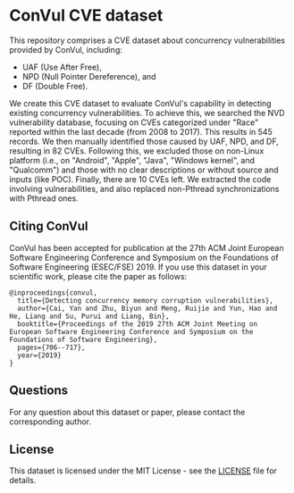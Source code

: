 # ConVul CVE dataset

This repository comprises a CVE dataset about concurrency vulnerabilities provided by ConVul, including:
  - UAF (Use After Free), 
  - NPD (Null Pointer Dereference), and 
  - DF (Double Free). 

We create this CVE dataset to evaluate ConVul's capability in detecting existing concurrency vulnerabilities. To achieve this, we searched the NVD vulnerability database, focusing on CVEs categorized under "Race" reported within the last decade (from 2008 to 2017). This results in 545 records. We then manually identified those caused by UAF, NPD, and DF, resulting in 82 CVEs. Following this, we excluded those on non-Linux platform (i.e., on "Android", "Apple", "Java", "Windows kernel", and "Qualcomm") and those with no clear descriptions or without source and inputs (like POC). Finally, there are 10 CVEs left. We extracted the code involving vulnerabilities, and also replaced non-Pthread synchronizations with Pthread ones. 

## Citing ConVul

ConVul has been accepted for publication at the 27th ACM Joint European Software Engineering Conference and Symposium on the Foundations of Software Engineering (ESEC/FSE) 2019. If you use this dataset in your scientific work, please cite the paper as follows:

```
@inproceedings{convul,
  title={Detecting concurrency memory corruption vulnerabilities},
  author={Cai, Yan and Zhu, Biyun and Meng, Ruijie and Yun, Hao and He, Liang and Su, Purui and Liang, Bin},
  booktitle={Proceedings of the 2019 27th ACM Joint Meeting on European Software Engineering Conference and Symposium on the Foundations of Software Engineering},
  pages={706--717},
  year={2019}
}
```

## Questions

For any question about this dataset or paper, please contact the corresponding author.

## License

This dataset is licensed under the MIT License - see the [LICENSE](./LICENSE) file for details.